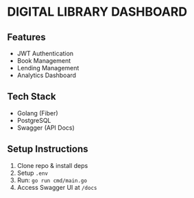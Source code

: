 # DIGITAL LIBRARY DASHBOARD

## Features
- JWT Authentication
- Book Management
- Lending Management
- Analytics Dashboard

## Tech Stack
- Golang (Fiber)
- PostgreSQL
- Swagger (API Docs)

## Setup Instructions
1. Clone repo & install deps
2. Setup `.env`
3. Run: `go run cmd/main.go`
4. Access Swagger UI at `/docs`